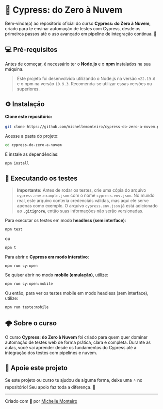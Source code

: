 # 🧪 Cypress: do Zero à Nuvem

Bem-vinda(o) ao repositório oficial do curso **Cypress: do Zero à Nuvem**, criado para te ensinar automação de testes com Cypress, desde os primeiros passos até o uso avançado em pipeline de integração contínua. 🚀

## 💻 Pré-requisitos

Antes de começar, é necessário ter o **Node.js** e o **npm** instalados na sua máquina.

> Este projeto foi desenvolvido utilizando o Node.js na versão `v22.19.0` e o npm na versão `10.9.3`.
> Recomenda-se utilizar essas versões ou superiores.

## ⚙️ Instalação

#### Clone este repositório:

```bash
git clone https://github.com/michellemonteiro/cypress-do-zero-a-nuvem.git
```

Acesse a pasta do projeto:

```bash
cd cypress-do-zero-a-nuvem
```

E instale as dependências:

```bash
npm install
```

## 🧩 Executando os testes

> **Importante:**
> Antes de rodar os testes, crie uma cópia do arquivo `cypress.env.example.json` com o nome `cypress.env.json`.
> No mundo real, este arquivo conteria credenciais válidas, mas aqui ele serve apenas como exemplo.
> O arquivo `cypress.env.json` já está adicionado ao [`.gitignore`](./.gitignore), então suas informações não serão versionadas.

Para executar os testes em modo **headless (sem interface)**:

```bash
npm test
```

ou

```bash
npm t
```

Para abrir o **Cypress em modo interativo**:

```bash
npm run cy:open
```

Se quiser abrir no modo **mobile (emulação)**, utilize:

```bash
npm run cy:open:mobile
```
Ou então, para ver os testes mobile em modo headless (sem interface), utilize:

```bash
npm run teste:mobile
```

## 🌩️ Sobre o curso

O curso **Cypress: do Zero à Nuvem** foi criado para quem quer dominar automação de testes web de forma prática, clara e completa.
Durante as aulas, você vai aprender desde os fundamentos do Cypress até a integração dos testes com pipelines e nuvem.

## 💚 Apoie este projeto

Se este projeto ou curso te ajudou de alguma forma, deixe uma ⭐ no repositório!
Seu apoio faz toda a diferença. 🌟

---

Criado com 💚 por [Michelle Monteiro](https://github.com/michellemonteiro)
